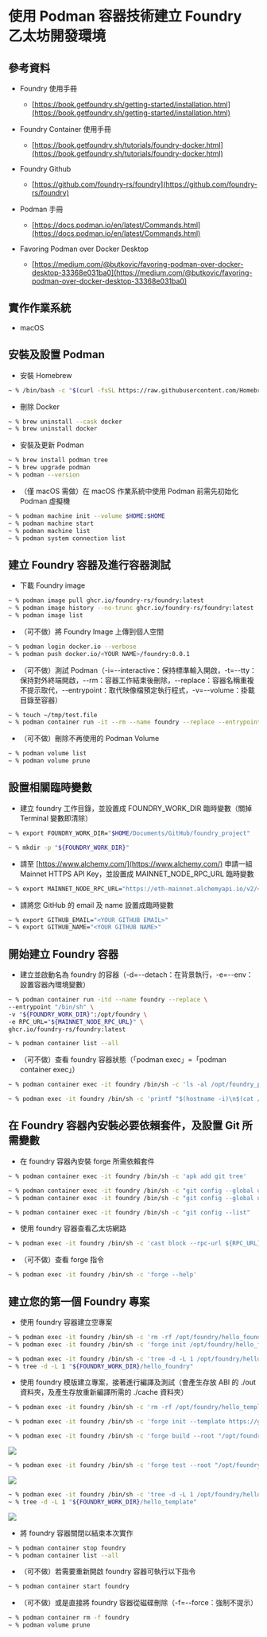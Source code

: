 # 使用 Podman 容器技術建立 Foundry 乙太坊開發環境

## 參考資料

- Foundry 使用手冊

  - [https://book.getfoundry.sh/getting-started/installation.html](https://book.getfoundry.sh/getting-started/installation.html)

- Foundry Container 使用手冊

  - [https://book.getfoundry.sh/tutorials/foundry-docker.html](https://book.getfoundry.sh/tutorials/foundry-docker.html)

- Foundry Github

  - [https://github.com/foundry-rs/foundry](https://github.com/foundry-rs/foundry)

- Podman 手冊

  - [https://docs.podman.io/en/latest/Commands.html](https://docs.podman.io/en/latest/Commands.html)

- Favoring Podman over Docker Desktop
  - [https://medium.com/@butkovic/favoring-podman-over-docker-desktop-33368e031ba0](https://medium.com/@butkovic/favoring-podman-over-docker-desktop-33368e031ba0)

## 實作作業系統

- macOS

## 安裝及設置 Podman

- 安裝 Homebrew

```bash
~ % /bin/bash -c "$(curl -fsSL https://raw.githubusercontent.com/Homebrew/install/HEAD/install.sh)"
```

- 刪除 Docker

```bash
~ % brew uninstall --cask docker
~ % brew uninstall docker
```

- 安裝及更新 Podman

```bash
~ % brew install podman tree
~ % brew upgrade podman
~ % podman --version
```

- （僅 macOS 需做）在 macOS 作業系統中使用 Podman 前需先初始化 Podman 虛擬機

```bash
~ % podman machine init --volume $HOME:$HOME
~ % podman machine start
~ % podman machine list
~ % podman system connection list
```

## 建立 Foundry 容器及進行容器測試

- 下載 Foundry image

```bash
~ % podman image pull ghcr.io/foundry-rs/foundry:latest
~ % podman image history --no-trunc ghcr.io/foundry-rs/foundry:latest
~ % podman image list
```

- （可不做）將 Foundry Image 上傳到個人空間

```bash
~ % podman login docker.io --verbose
~ % podman push docker.io/<YOUR NAME>/foundry:0.0.1
```

- （可不做）測試 Podman（-i=--interactive：保持標準輸入開啟，-t=--tty：保持對外終端開啟，--rm：容器工作結束後刪除，--replace：容器名稱重複不提示取代，--entrypoint：取代映像檔預定執行程式，-v=--volume：掛載目錄至容器）

```bash
~ % touch ~/tmp/test.file
~ % podman container run -it --rm --name foundry --replace --entrypoint "" -v ~/tmp:/tmp ghcr.io/foundry-rs/foundry:latest /bin/sh -c 'ls -al /tmp'
```

- （可不做）刪除不再使用的 Podman Volume

```bash
~ % podman volume list
~ % podman volume prune
```

## 設置相關臨時變數

- 建立 foundry 工作目錄，並設置成 FOUNDRY_WORK_DIR 臨時變數（關掉 Terminal 變數即清除）

```bash
~ % export FOUNDRY_WORK_DIR="$HOME/Documents/GitHub/foundry_project"

~ % mkdir -p "${FOUNDRY_WORK_DIR}"
```

- 請至 [https://www.alchemy.com/](https://www.alchemy.com/) 申請一組 Mainnet HTTPS API Key，並設置成 MAINNET_NODE_RPC_URL 臨時變數

```bash
~ % export MAINNET_NODE_RPC_URL="https://eth-mainnet.alchemyapi.io/v2/<YOUR ALCHEMY API KEY>"
```

- 請將您 GitHub 的 email 及 name 設置成臨時變數

```bash
~ % export GITHUB_EMAIL="<YOUR GITHUB EMAIL>"
~ % export GITHUB_NAME="<YOUR GITHUB NAME>"
```

## 開始建立 Foundry 容器

- 建立並啟動名為 foundry 的容器（-d=--detach：在背景執行，-e=--env：設置容器內環境變數）

```bash
~ % podman container run -itd --name foundry --replace \
--entrypoint "/bin/sh" \
-v "${FOUNDRY_WORK_DIR}":/opt/foundry \
-e RPC_URL="${MAINNET_NODE_RPC_URL}" \
ghcr.io/foundry-rs/foundry:latest

~ % podman container list --all
```

- （可不做）查看 foundry 容器狀態（「podman exec」=「podman container exec」）

```bash
~ % podman container exec -it foundry /bin/sh -c 'ls -al /opt/foundry_project'

~ % podman exec -it foundry /bin/sh -c 'printf "$(hostname -i)\n$(cat /etc/hosts)\n$(cat /etc/resolv.conf)\n$(netstat -peanutlx)"'
```

## 在 Foundry 容器內安裝必要依賴套件，及設置 Git 所需變數

- 在 foundry 容器內安裝 forge 所需依賴套件

```bash
~ % podman container exec -it foundry /bin/sh -c 'apk add git tree'

~ % podman container exec -it foundry /bin/sh -c "git config --global user.email ${GITHUB_EMAIL}"
~ % podman container exec -it foundry /bin/sh -c "git config --global user.name ${GITHUB_NAME}"

~ % podman container exec -it foundry /bin/sh -c "git config --list"
```

- 使用 foundry 容器查看乙太坊網路

```bash
~ % podman exec -it foundry /bin/sh -c 'cast block --rpc-url ${RPC_URL} --block latest'
```

- （可不做）查看 forge 指令

```bash
~ % podman exec -it foundry /bin/sh -c 'forge --help'
```

## 建立您的第一個 Foundry 專案

- 使用 foundry 容器建立空專案

```bash
~ % podman exec -it foundry /bin/sh -c 'rm -rf /opt/foundry/hello_foundry/'
~ % podman exec -it foundry /bin/sh -c 'forge init /opt/foundry/hello_foundry'

~ % podman exec -it foundry /bin/sh -c 'tree -d -L 1 /opt/foundry/hello_foundry'
~ % tree -d -L 1 "${FOUNDRY_WORK_DIR}/hello_foundry"
```

- 使用 foundry 模版建立專案，接著進行編譯及測試（會產生存放 ABI 的 ./out 資料夾，及產生存放重新編譯所需的 ./cache 資料夾）

```bash
~ % podman exec -it foundry /bin/sh -c 'rm -rf /opt/foundry/hello_template/'

~ % podman exec -it foundry /bin/sh -c 'forge init --template https://github.com/foundry-rs/forge-template /opt/foundry/hello_template'

~ % podman exec -it foundry /bin/sh -c 'forge build --root "/opt/foundry/hello_template"'
```

![](./images/foundry-001_forge_build.png)

```bash
~ % podman exec -it foundry /bin/sh -c 'forge test --root "/opt/foundry/hello_template"'
```

![](./images/foundry-002_forge_test.png)

```bash
~ % podman exec -it foundry /bin/sh -c 'tree -d -L 1 /opt/foundry/hello_template'
~ % tree -d -L 1 "${FOUNDRY_WORK_DIR}/hello_template"
```

![](./images/foundry-003_work_dir.png)

- 將 foundry 容器關閉以結束本次實作

```bash
~ % podman container stop foundry
~ % podman container list --all
```

- （可不做）若需要重新開啟 foundry 容器可執行以下指令

```bash
~ % podman container start foundry
```

- （可不做）或是直接將 foundry 容器從磁碟刪除（-f=--force：強制不提示）

```bash
~ % podman container rm -f foundry
~ % podman volume prune
```
